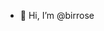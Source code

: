 - 👋 Hi, I’m @birrose

<!---
birrose/birrose is a ✨ special ✨ repository because its `README.md` (this file) appears on your GitHub profile.
You can click the Preview link to take a look at your changes.
--->

